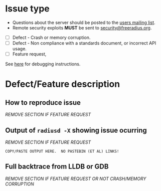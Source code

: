 # Issue type
- Questions about the server should be posted to the [users mailing list](http://freeradius.org/list/users.html).
- Remote security exploits **MUST** be sent to security@freeradius.org.
- [ ] Defect - Crash or memory corruption.
- [ ] Defect - Non compliance with a standards document, or incorrect API usage.
- [ ] Feature request,

See [here](https://github.com/FreeRADIUS/freeradius-server/blob/v3.1.x/doc/bugs) for debugging instructions.

# Defect/Feature description
## How to reproduce issue
*REMOVE SECTION IF FEATURE REQUEST*
 
## Output of ``radiusd -X`` showing issue ocurring
*REMOVE SECTION IF FEATURE REQUEST*

```text
COPY/PASTE OUTPUT HERE.  NO PASTEBIN (ET AL) LINKS!
```
## Full backtrace from LLDB or GDB
*REMOVE SECTION IF FEATURE REQUEST OR NOT CRASH/MEMORY CORRUPTION*
